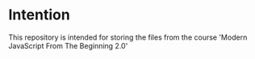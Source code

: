 # Intention

This repository is intended for storing the files from the course 'Modern JavaScript From The Beginning 2.0'
